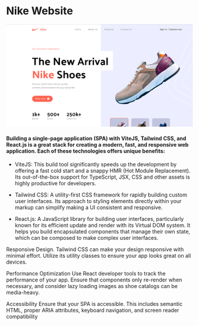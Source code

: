 # Nike Website

![Nike Landing Page](/public/s.png)

#### Building a single-page application (SPA) with ViteJS, Tailwind CSS, and React.js is a great stack for creating a modern, fast, and responsive web application. Each of these technologies offers unique benefits:

- ViteJS: This build tool significantly speeds up the development by offering a fast cold start and a snappy HMR (Hot Module Replacement). Its out-of-the-box support for TypeScript, JSX, CSS and other assets is highly productive for developers.

- Tailwind CSS: A utility-first CSS framework for rapidly building custom user interfaces. Its approach to styling elements directly within your markup can simplify making a UI consistent and responsive.

- React.js: A JavaScript library for building user interfaces, particularly known for its efficient update and render with its Virtual DOM system. It helps you build encapsulated components that manage their own state, which can be composed to make complex user interfaces.


Responsive Design. Tailwind CSS can make your design responsive with minimal effort. Utilize its utility classes to ensure your app looks great on all devices.

Performance Optimization Use React developer tools to track the performance of your app. Ensure that components only re-render when necessary, and consider lazy loading images as shoe catalogs can be media-heavy.

Accessibility Ensure that your SPA is accessible. This includes semantic HTML, proper ARIA attributes, keyboard navigation, and screen reader compatibility
